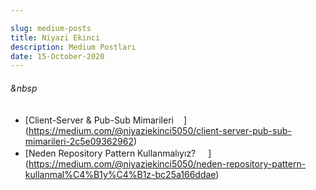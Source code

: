 ```yaml
---

slug: medium-posts
title: Niyazi Ekinci
description: Medium Postları
date: 15-October-2020
---
```



###### &nbsp
- [Client-Server & Pub-Sub Mimarileri<img style="width: 16px; height: 16px" src="https://materialdesignicons.com/api/download/icon/png/12B95238-1D74-4C6C-9BBD-C055B4DD0E4D" />] (https://medium.com/@niyaziekinci5050/client-server-pub-sub-mimarileri-2c5e09362962)
- [Neden Repository Pattern Kullanmalıyız? <img style="width: 16px; height: 16px" src="https://materialdesignicons.com/api/download/icon/png/12B95238-1D74-4C6C-9BBD-C055B4DD0E4D" />] (https://medium.com/@niyaziekinci5050/neden-repository-pattern-kullanmal%C4%B1y%C4%B1z-bc25a166ddae)
